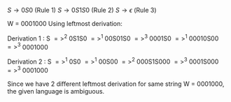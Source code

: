 $S \rightarrow 0S0$ (Rule 1)
$S \rightarrow 0S1S0$ (Rule 2)
$S \rightarrow \epsilon$ (Rule 3)

W = 0001000
Using leftmost derivation:
<!-- Derivation 1:
| Rule No | Rule      | Application | Result   |
| ------- | --------- | ----------- | -------- |
| 2       | S → 0S1S0 | S           | 0S1S0    |
| 1       | S → 0S0   | 0S1S0       | 00S01S0  |
| 3       | S → ɛ     | 00S01S0     | 0001S0   |
| 1       | S → 0S0   | 0001S0      | 00010S00 |
| 3       | S → ɛ     | 00010S00    | 0001000  | -->

Derivation 1 :
S $=>^2$ 0S1S0 $=>^1$ 00S01S0 $=>^3$ 0001S0 $=>^1$ 00010S00 $=>^3$ 0001000


<!-- Derivation 2: 
| Rule No | Rule      | Application | Result    |
| ------- | --------- | ----------- | --------- |
| 1       | S → 0S0   | S           | 0S0       |
| 1       | S → 0S0   | 0S0         | 00S00     |
| 2       | S → 0S1S0 | 00S00       | 000S1S000 |
| 3       | S → ɛ     | 000S1S000   | 0001S000  |
| 3       | S → ɛ     | 0001S000    | 0001000   | -->
Derivation 2 :
S $=>^1$ 0S0 $=>^1$ 00S00 $=>^2$ 000S1S000 $=>^3$ 0001S000 $=>^3$ 0001000

Since we have 2 different leftmost derivation for same string W = 0001000, the given language is ambiguous.
